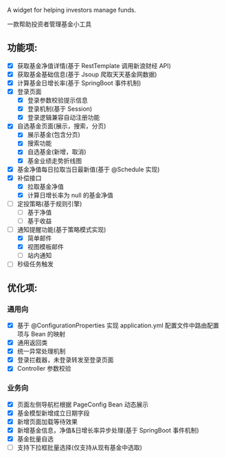A widget for helping investors manage funds.

一款帮助投资者管理基金小工具

## 功能项:
- [x] 获取基金净值详情(基于 RestTemplate 调用新浪财经 API)
- [x] 获取基金基础信息(基于 Jsoup 爬取天天基金网数据)
- [x] 计算基金日增长率(基于 SpringBoot 事件机制)
- [x] 登录页面
    - [x] 登录参数校验提示信息
    - [x] 登录机制(基于 Session)
    - [x] 登录逻辑兼容自动注册功能
- [x] 自选基金页面(展示，搜索，分页)
    - [x] 展示基金(包含分页)
    - [x] 搜索功能
    - [x] 自选基金(新增，取消)
    - [x] 基金业绩走势折线图
- [x] 基金净值每日拉取当日最新值(基于 @Schedule 实现)
- [x] 补偿接口
    - [x] 拉取基金净值
    - [x] 计算日增长率为 null 的基金净值
- [ ] 定投策略(基于规则引擎)
    - [ ] 基于净值
    - [ ] 基于收益
- [ ] 通知提醒功能(基于策略模式实现)
    - [x] 简单邮件
    - [x] 视图模板邮件
    - [ ] 站内通知
- [ ] 秒级任务触发

## 优化项:
### 通用向
- [x] 基于 @ConfigurationProperties 实现 application.yml 配置文件中路由配置项与 Bean 的映射
- [x] 通用返回类
- [x] 统一异常处理机制
- [x] 登录拦截器，未登录转发至登录页面
- [x] Controller 参数校验

### 业务向
- [x] 页面左侧导航栏根据 PageConfig Bean 动态展示
- [x] 基金模型新增成立日期字段
- [x] 新增页面加载等待效果
- [x] 新增基金信息，净值&日增长率异步处理(基于 SpringBoot 事件机制)
- [x] 基金批量自选
- [ ] 支持下拉框批量选择(仅支持从现有基金中选取)
